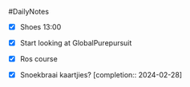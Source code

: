 #DailyNotes
- [x] Shoes 13:00
- [x] Start looking at GlobalPurepursuit
- [x] Ros course
- [x] Snoekbraai kaartjies?  [completion:: 2024-02-28]

